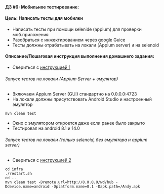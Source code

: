 #### ДЗ #6: Мобильное тестирование:

#### Цель: Написать тесты для мобилки
- Написать тесты при помощи selenide (appium) для проверки моб.приложения
- Разобраться с инжектированием через google Guice
- Тесты должны отрабатывать на локали (Appium server) и на selenoid

#### Описание/Пошаговая инструкция выполнения домашнего задания:
- Свериться с [инструкцией 1](infra/docs/appium_local_install.md)

###### Запуск тестов на локали (Appium Server + эмулятор)
- Включаем Appium Server (GUI) стандартно на 0.0.0.0:4723
- На локали должны присутствовать Android Studio и настроенный эмулятор
```bash
mvn clean test
```
- Окно с эмулятором откроется даже если ранее было закрыто
- Тестировал на android 8.1 и 14.0

###### Запуск тестов на локали (только selenoid, без эмулятора и appium server)
- Свериться с [инструкцией 2](infra/docs/appium_selenoid_run.md)
```shell
cd infra
./restart.sh
cd ..
mvn clean test -Dremote.url=http://0.0.0.0/wd/hub -Ddevice.name=android -Dplatform.name=8.1 -Dapk.path=/Andy.apk
```